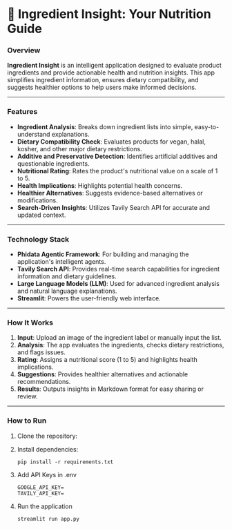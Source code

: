 # 🍎 Ingredient Insight: Your Nutrition Guide  

### Overview  
**Ingredient Insight** is an intelligent application designed to evaluate product ingredients and provide actionable health and nutrition insights. This app simplifies ingredient information, ensures dietary compatibility, and suggests healthier options to help users make informed decisions.  

---

### Features  
- **Ingredient Analysis**: Breaks down ingredient lists into simple, easy-to-understand explanations.  
- **Dietary Compatibility Check**: Evaluates products for vegan, halal, kosher, and other major dietary restrictions.  
- **Additive and Preservative Detection**: Identifies artificial additives and questionable ingredients.  
- **Nutritional Rating**: Rates the product's nutritional value on a scale of 1 to 5.  
- **Health Implications**: Highlights potential health concerns.  
- **Healthier Alternatives**: Suggests evidence-based alternatives or modifications.  
- **Search-Driven Insights**: Utilizes Tavily Search API for accurate and updated context.  

---

### Technology Stack  
- **Phidata Agentic Framework**: For building and managing the application's intelligent agents.  
- **Tavily Search API**: Provides real-time search capabilities for ingredient information and dietary guidelines.  
- **Large Language Models (LLM)**: Used for advanced ingredient analysis and natural language explanations.  
- **Streamlit**: Powers the user-friendly web interface.

---

### How It Works  
1. **Input**: Upload an image of the ingredient label or manually input the list.  
2. **Analysis**: The app evaluates the ingredients, checks dietary restrictions, and flags issues.  
3. **Rating**: Assigns a nutritional score (1 to 5) and highlights health implications.  
4. **Suggestions**: Provides healthier alternatives and actionable recommendations.  
5. **Results**: Outputs insights in Markdown format for easy sharing or review.  

---

### How to Run  
1. Clone the repository:   
   
2. Install dependencies:
    ```
    pip install -r requirements.txt 
     ```

3. Add API Keys in .env 
    ```
    GOOGLE_API_KEY=
    TAVILY_API_KEY=
    ```
4. Run the application
    ```
    streamlit run app.py
    ```